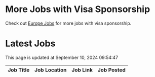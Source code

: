 # More Jobs with Visa Sponsorship

Check out [Europe Jobs](https://github.com/sureshparimi/europejobs#latest-jobs) for more jobs with visa sponsorship.

# Latest Jobs

This page is updated at September 10, 2024 09:54:47

| Job Title | Job Location | Job Link | Job Posted |
| --- | --- | --- | --- |
